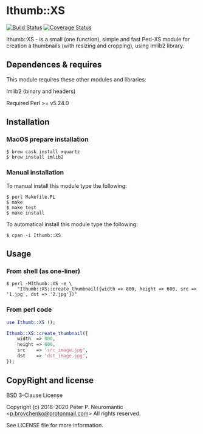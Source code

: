 # Ithumb::XS

[![Build Status](https://travis-ci.com/ChaoticEvil/p5-ithumb-xs.svg?branch=master)](https://travis-ci.com/ChaoticEvil/p5-ithumb-xs)
[![Coverage Status](https://coveralls.io/repos/github/ChaoticEvil/p5-ithumb-xs/badge.svg?branch=master)](https://coveralls.io/github/ChaoticEvil/p5-ithumb-xs?branch=master)

Ithumb::XS - is a small (one function), simple and fast Perl-XS module
for creation a thumbnails (with resizing and cropping), using Imlib2 library.

## Dependences & requires

This module requires these other modules and libraries:

  Imlib2 (binary and headers)

Required Perl >= v5.24.0

## Installation

### MacOS prepare installation

```
$ brew cask install xquartz
$ brew install imlib2
```

### Manual installation

To manual install this module type the following:

```
$ perl Makefile.PL
$ make
$ make test
$ make install
```

To automatical install this module type the following:

```
$ cpan -i Ithumb::XS
```

## Usage

### From shell (as one-liner)

```
$ perl -MIthumb::XS -e \
    "Ithumb::XS::create_thumbnail({width => 800, height => 600, src => '1.jpg', dst => '2.jpg'})"
```

### From perl code

```perl
use Ithumb::XS ();

Ithumb::XS::create_thumbnail({
    width  => 800,
    height => 600,
    src    => 'src_image.jpg',
    dst    => 'dst_image.jpg',
});
```

## CopyRight and license

BSD 3-Clause License

Copyright (c) 2018-2020 Peter P. Neuromantic \<p.brovchenko@protonmail.com\>
All rights reserved.

See LICENSE file for more information.
